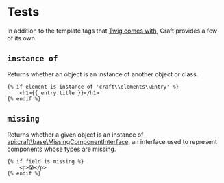# Tests

In addition to the template tags that [Twig comes with](http://twig.sensiolabs.org/doc/tests/index.html), Craft provides a few of its own.

## `instance of`

Returns whether an object is an instance of another object or class.

```twig
{% if element is instance of 'craft\\elements\\Entry' %}
    <h1>{{ entry.title }}</h1>
{% endif %}
```

## `missing`

Returns whether a given object is an instance of <api:craft\base\MissingComponentInterface>, an interface used to represent components whose types are missing.

```twig
{% if field is missing %}
    <p>😱</p>
{% endif %}
```
